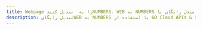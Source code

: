 ---title: Webpage را به  تبدیل کنیدNUMBERS، WEB به NUMBERS مبدل رایگان یا GO SDKdescription: تبدیل رایگانWEB به NUMBERS با استفاده از GO Cloud APIs & SDK همچنین اسناد PDF را در Cloud ایجاد، ویرایش و رندر کنید.---